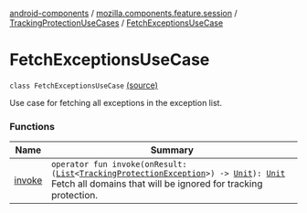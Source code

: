 [android-components](../../../index.md) / [mozilla.components.feature.session](../../index.md) / [TrackingProtectionUseCases](../index.md) / [FetchExceptionsUseCase](./index.md)

# FetchExceptionsUseCase

`class FetchExceptionsUseCase` [(source)](https://github.com/mozilla-mobile/android-components/blob/master/components/feature/session/src/main/java/mozilla/components/feature/session/TrackingProtectionUseCases.kt#L123)

Use case for fetching all exceptions in the exception list.

### Functions

| Name | Summary |
|---|---|
| [invoke](invoke.md) | `operator fun invoke(onResult: (`[`List`](https://kotlinlang.org/api/latest/jvm/stdlib/kotlin.collections/-list/index.html)`<`[`TrackingProtectionException`](../../../mozilla.components.concept.engine.content.blocking/-tracking-protection-exception/index.md)`>) -> `[`Unit`](https://kotlinlang.org/api/latest/jvm/stdlib/kotlin/-unit/index.html)`): `[`Unit`](https://kotlinlang.org/api/latest/jvm/stdlib/kotlin/-unit/index.html)<br>Fetch all domains that will be ignored for tracking protection. |

